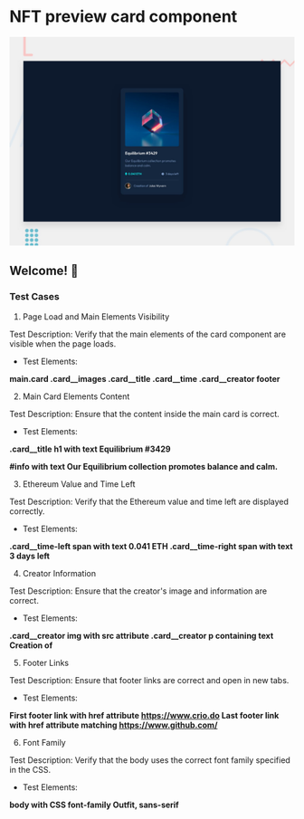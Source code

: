 # NFT preview card component

![Design preview for the NFT preview card component coding challenge](./design/desktop-preview.jpg)

## Welcome! 👋

  

### Test Cases

1. Page Load and Main Elements Visibility

Test Description: Verify that the main elements of the card component are visible when the page loads.

- Test Elements:

**main.card
.card__images
.card__title
.card__time
.card__creator
footer**

2. Main Card Elements Content

Test Description: Ensure that the content inside the main card is correct.

- Test Elements:

**.card__title h1 with text Equilibrium #3429**

**#info with text Our Equilibrium collection promotes balance and calm.** 

3. Ethereum Value and Time Left

Test Description: Verify that the Ethereum value and time left are displayed correctly.

- Test Elements:

**.card__time-left span with text 0.041 ETH
.card__time-right span with text 3 days left**

4. Creator Information

Test Description: Ensure that the creator's image and information are correct.

- Test Elements:

**.card__creator img with src attribute
.card__creator p containing text Creation of**

5. Footer Links

Test Description: Ensure that footer links are correct and open in new tabs.

- Test Elements:

**First footer link with href attribute https://www.crio.do
Last footer link with href attribute matching https://www.github.com/<username>**

6. Font Family

Test Description: Verify that the body uses the correct font family specified in the CSS.

- Test Elements:

**body with CSS font-family Outfit, sans-serif**